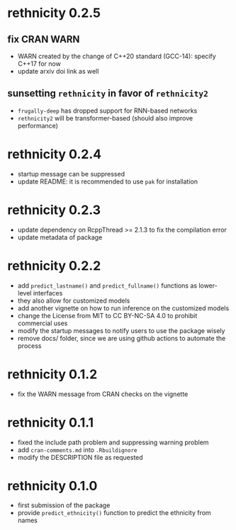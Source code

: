 # rethnicity 0.2.5

## fix CRAN WARN

* WARN created by the change of C++20 standard (GCC-14): specify C++17 for now
* update arxiv doi link as well

## sunsetting `rethnicity` in favor of `rethnicity2` 

* `frugally-deep` has dropped support for RNN-based networks 
* `rethnicity2` will be transformer-based (should also improve performance)

# rethnicity 0.2.4

* startup message can be suppressed
* update README: it is recommended to use `pak` for installation


# rethnicity 0.2.3

* update dependency on RcppThread >= 2.1.3 to fix the compilation error
* update metadata of package

# rethnicity 0.2.2

* add `predict_lastname()` and `predict_fullname()` functions as lower-level interfaces
* they also allow for customized models
* add another vignette on how to run inference on the customized models
* change the License from MIT to CC BY-NC-SA 4.0 to prohibit commercial uses
* modify the startup messages to notify users to use the package wisely
* remove docs/ folder, since we are using github actions to automate the process

# rethnicity 0.1.2

* fix the WARN message from CRAN checks on the vignette

# rethnicity 0.1.1

* fixed the include path problem and suppressing warning problem
* add `cran-comments.md` into `.Rbuildignore`
* modify the DESCRIPTION file as requested

# rethnicity 0.1.0

* first submission of the package
* provide `predict_ethnicity()` function to predict the ethnicity from names
